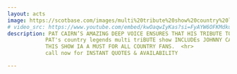 ```yaml
---
layout: acts
image: https://scotbase.com/images/multi%20tribute%20show%20country%20legends.jpg?crc=477610603
# video_src: https://www.youtube.com/embed/kwOaqwIyKas?si=FyAYW6OFKMdkuAjb
description: PAT CAIRN’S AMAZING DEEP VOICE ENSURES THAT HIS TRIBUTE TO KENNY ROGERS IS so autHENTIC YOU’LL BELIEVE YOU ARE LISTENING TO THE REAL THING.  HIS APPEARANCE ON STARS IN THEIR EYE’S SECURED PAT HIS PLACE AS THE COUNTRY’S  LEADING KENNY  ROGERS TRIBUTE.  <hr>
            PAT's country legends multi triBUTE show INCLUDEs JOHNNY CASH, WILLIE NELSON, ALAN JACKSON AND A HOST OF OTHERS. FROM HIS FIRST SONG PAT COMMANDS THE STAGE, A POWERFUL VOICE AND RAW EMOTION ENSURES EACH SONG CAPTURES YOUR ATTENTION AND LEAVES YOU EAGER FOR THE NEXT.   <hr>
            THIS SHOW IA A MUST FOR ALL COUNTRY FANS.  <hr>
            call now for INSTANT QUOTES & AVAILABILITY

---
```

